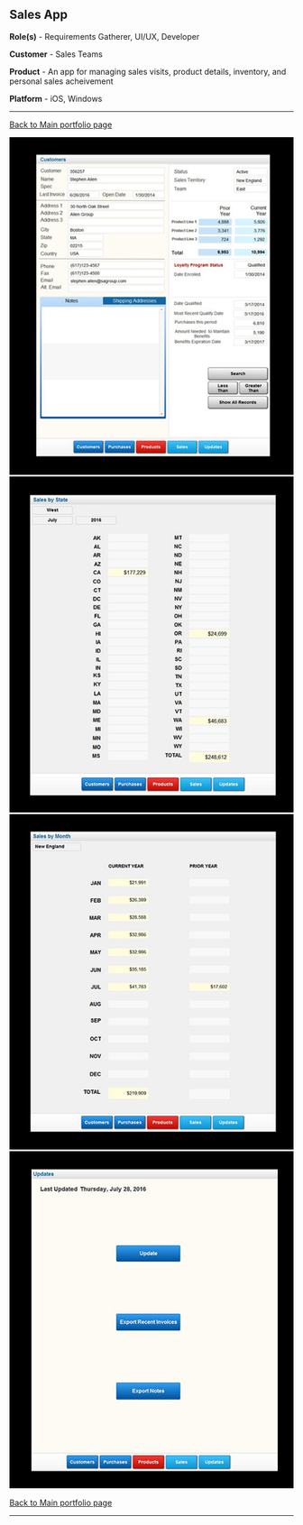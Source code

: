 ## Sales App

**Role(s)** - Requirements Gatherer, UI/UX, Developer

**Customer** - Sales Teams 

**Product** - An app for managing sales visits, product details, inventory, and personal sales acheivement

**Platform** - iOS, Windows

---

[Back to Main portfolio page](https://abien1.github.io)


<img src="images/image_5.png?raw=true"/>



<img src="images/image_6.png?raw=true"/>



<img src="images/image_7.png?raw=true"/>



<img src="images/image_8.png?raw=true"/>



[Back to Main portfolio page](https://abien1.github.io)

---

